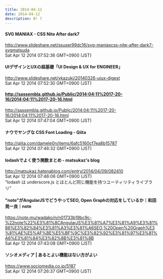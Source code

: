 ```yaml
---
title: 2014-04-12
date: 2014-04-12
description: B! 7
---
```


#### SVG MANIAX - CSS Nite After dark7
http://www.slideshare.net/ssuser99dc16/svg-maniaxcss-nite-after-dark7-svgmatsuda<br>
Sat Apr 12 2014 07:52:36 GMT+0900 (JST)<br>


#### UIデザインとUXの超基礎「UI Design & UX for ENGINEER」
http://www.slideshare.net/ykazuki/20140326-uiux-digest<br>
Sat Apr 12 2014 07:52:30 GMT+0900 (JST)<br>


#### http://sassembla.github.io/Public/2014:04:11%2017-20-16/2014:04:11%2017-20-16.html
http://sassembla.github.io/Public/2014:04:11%2017-20-16/2014:04:11%2017-20-16.html<br>
Sat Apr 12 2014 07:47:04 GMT+0900 (JST)<br>


#### ナウでヤングな CSS Font Loading  - Qiita
http://qiita.com/damele0n/items/6afc5160cf7ea8b15787<br>
Sat Apr 12 2014 07:46:32 GMT+0900 (JST)<br>


#### lodashでよく使う関数まとめ - matsukaz's blog
http://matsukaz.hatenablog.com/entry/2014/04/09/082410<br>
Sat Apr 12 2014 07:46:06 GMT+0900 (JST)<br>
“lodash は underscore.js とほとんど同じ機能を持つユーティリティライブラリ”


#### "note"がAngularJSでどうやってSEO, Open Graphの対応をしているか｜和田 晃一良｜note
https://note.mu/wadako/n/n01733b19bc9c-%22note%22%E3%81%8CAngularJS%E3%81%A7%E3%81%A9%E3%81%86%E3%82%84%E3%81%A3%E3%81%A6SEO,%20Open%20Graph%E3%81%AE%E5%AF%BE%E5%BF%9C%E3%82%92%E3%81%97%E3%81%A6%E3%81%84%E3%82%8B%E3%81%8B<br>
Sat Apr 12 2014 07:43:08 GMT+0900 (JST)<br>


#### ソシオメディア  |  あるとよい機能はない方がよい
https://www.sociomedia.co.jp/5187<br>
Sat Apr 12 2014 07:26:37 GMT+0900 (JST)<br>


